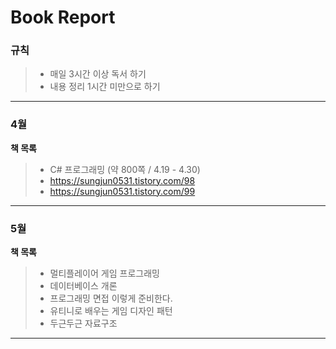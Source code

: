 

# Book Report

### **규칙**
>* 매일 3시간 이상 독서 하기
>* 내용 정리 1시간 미만으로 하기

---

### 4월
**책 목록**
>* C# 프로그래밍 (약 800쪽 / 4.19 - 4.30)
  >* https://sungjun0531.tistory.com/98
  >* https://sungjun0531.tistory.com/99
---

### 5월
**책 목록**
>* 멀티플레이어 게임 프로그래밍
>* 데이터베이스 개론
>* 프로그래밍 면접 이렇게 준비한다.
>* 유티니로 배우는 게임 디자인 패턴
>* 두근두근 자료구조

---


